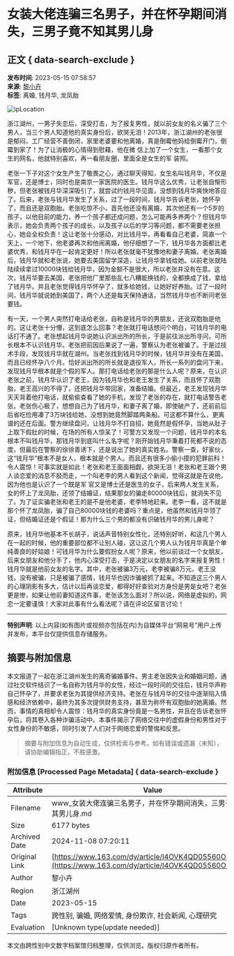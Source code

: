 # 女装大佬连骗三名男子，并在怀孕期间消失，三男子竟不知其男儿身

## 正文 { data-search-exclude }


**发布时间**: 2023-05-15 07:58:57  
**来源**: [黎小卉](https://www.163.com/dy/media/T1667491109700.html)  
**标签**: 离婚, 钱月华, 龙凤胎  

![ipLocation](https://static.ws.126.net/163/f2e/dy_media/dy_media/static/images/ipLocation.f6d00eb.svg)  

浙江湖州，一男子失恋后，深受打击，为了报复男性，就以前女友的名义骗了三个男人，当三个男人知道他的真实身份后，欲哭无泪！2013年，浙江湖州的老张很是郁闷，工厂经营不善倒闭，家里老婆要和他离婚，真是倒霉他妈给倒霉开门，倒霉到家了！为了让消极的心情得到慰藉，他在微 信上加了一个女生，一看那个女生的网名，他就特别喜欢，再一看朋友圈，里面全是女生的军 装照。

老张一下子对这个女生产生了敬畏之心，通过聊天得知，女生名叫钱月华，不仅是军官，还是博士，同时也是南京一家医院的医生。钱月华这么优秀，让老张自惭形秽，但老张被钱月华深深吸引了，就尝试约钱月华见面，没想到钱月华爽快地答应了。后来，老张与钱月华发生了关系，过了一段时间，钱月华告诉老张，她怀孕了，而且还是双胞胎。老张吃惊不小，首先他还没有离婚，其次他还有一个5岁的孩子，以他目前的能力，养一个孩子都还成问题，怎么可能再多养两个？但钱月华表示，她会负责两个孩子的成长，以及孩子以后的学习等问题，都不需要老张担心，她会全权负责！这让老张十分感动，对比钱月华，再看看自己老婆，简直一个天上，一个地下，他老婆再次和他闹离婚，他仔细想了一下，钱月华各方面都比老婆优秀，和钱月华在一起肯定更好！所以老张就毫不犹豫地和妻子离婚。老张离婚后，钱月华就和老张说，她要去美国留学深造，让钱月华拿钱给她。以前老张就陆陆续续拿过10000块钱给钱月华，因为金额不是很大，所以老张并没有在意。这次，钱月华要去美国，老张把他厂里那些乱七八糟能换钱的，全都换成了钱，拿给了钱月华。并且老张觉得钱月华怀孕了，就多给她钱，让她好好养胎。过了一段时间，钱月华就说她到美国了，两个人还是每天保持通话，当然钱月华也不断问老张要钱。

有一天，一个男人突然打电话给老张，自称是钱月华的男朋友，还说双胞胎是他的。这让老张十分懵，这到底怎么回事？老张就打电话想问个明白，可钱月华的电话打不通了。老张想起钱月华说她认识派出所的所长，于是前往派出所寻问，可所长根本不认识钱月华。老张把前因后果说了一遍，警察认为老张被骗了。于是过技术手段，发现钱月华就在湖州。当老张找到钱月华的时候，钱月华并没有在美国，而且已经怀孕八个月。恰好派出所的所长就是退役军人，所长一系列的盘问下来，发现钱月华根本就是个假的军人。那打电话给老张的那是什么人呢？原来，在认识老张之前，钱月华认识了老王，因为钱月华也和老王发生了关系，而且怀了双胞胎，老王高兴的不得了，还把钱月华带回家，准备结婚。但最近，老王发现钱月华天天背着他打电话，就偷偷查看了她的手机，发现了老张的存在，就打电话警告老张。老张伤心极了，想想自己为了钱月华，和妻子离了婚，即使破产了，还前前后后省吃俭用凑了3万块钱给她，没想到她竟然脚踏两条船。可这都不算什么，更离谱的还在后面。警方继续盘问，让钱月华不打自招，她竟然是假怀孕，当她从肚子上取下假肚的时候，在场的所有人惊呆了！可警方又发现一个问题，钱月华的本名根本不叫钱月华，那钱月华到底叫什么名字呢？刚开始钱月华秉着打死都不说的态度，但最后在警察的徐徐善诱下，还是说出了她的真实姓名。警察一查，好家伙，这“钱月华”根本不是女人，根本就是个男人。而且还有很多小偷小摸的犯罪前科！令人震惊！可事实就是如此！老张和老王面面相觑，欲哭无泪！老张和老王跟个男人谈恋爱的消息不胫而走，一个叫老李的男人看到这个新闻，觉得这就是在说他，因为他也是认识了一个既是军 官又是博士还是医生的女子，后来两人发生关系，女的怀上了龙凤胎，还领了结婚证，结果那女的骗走80000块钱后，就消失不见了。为了证实骗老张和老王的是不是他老婆，老李特地赶来。老李一看，这不就是那个怀了龙凤胎，骗了自己80000块钱的老婆吗？重点是，他虽然和钱月华领了证，但结婚证还是个假证！那为什么三个男的都没有识破钱月华的男儿身呢？

原来，钱月华他基本不长胡子，说话声音特别女性化，还特别好听，和这几个男人在一起的时候，他的重要部位都不让别人碰，这让这几个男人认为钱月华真是个单纯善良的好姑娘！可钱月华为什么要假扮女人呢？原来，他以前谈过一个女朋友，后来女朋友和他分手了，他内心深受打击，于是决定以女朋友的名字来报复男性！钱月华就是他前女友的名字。其中，老张被骗3万元，老李被骗8万元，老王没钱，没有被骗，只是被骗了感情，钱月华也因诈骗被抓了起来。不知道这三个男人的心理阴影有多大，估计以后再谈恋爱，都得好好查验对方身份是男是女吧？老张更是惨，如果让他前妻知道这件事，老张该怎么面对？所以说，网络是虚拟的，网恋一定要谨慎！大家对此事有什么看法呢？请在评论区留言讨论！

---

**特别声明**: 以上内容(如有图片或视频亦包括在内)为自媒体平台“网易号”用户上传并发布，本平台仅提供信息存储服务。
<!-- tcd_original_link https://www.163.com/dy/article/I4OVK4QD05560O2P.html -->
## 摘要与附加信息

<!-- tcd_abstract -->
本文报道了一起在浙江湖州发生的离奇骗婚事件。男主老张因失业和婚姻问题，通过社交软件结识了一名自称为钱月华的女性，经过一段时间的交往后，钱月华声称自己怀孕了，并要求老张为其提供经济支持。老张在与钱月华的交往中逐渐陷入情感和经济依赖中，最终为其多次提供财务支持，甚至为称怀有双胞胎的她离婚。然而，事情的真相却令人震惊：钱月华的真实身份竟是一名男性，并且在告诉老张怀孕后，将其卷入各种诈骗活动中。本事件揭示了网络交往中的虚假身份和男性对于女性身份的不敏感，同时引发了人们对于网络恋爱的警惕和反思。
<!-- tcd_abstract_end -->

> 摘要与附加信息为自动生成，仅供检索与参考。如有错误或遗漏（未知），请协助编辑指正，不胜感激。

### 附加信息 [Processed Page Metadata] { data-search-exclude }

| Attribute       | Value                                  |
|-----------------|----------------------------------------|
| Filename        | www_女装大佬连骗三名男子，并在怀孕期间消失，三男子竟不知其男儿身.md                             |
| Size            | 6177 bytes                           |
| Archived Date   | 2024-11-08 07:20:11                             |
| Original Link   | [https://www.163.com/dy/article/I4OVK4QD05560O2P.html](https://www.163.com/dy/article/I4OVK4QD05560O2P.html)                       |
| Author          | 黎小卉                               |
| Region          | 浙江湖州                               |
| Date            | 2023-05-15                                 |
| Tags            | 跨性别, 骗婚, 网络爱情, 身份欺诈, 社会新闻, 心理研究                                 |
| Evaluation            | [Unknown type(update needed)]                                 |
<!-- tcd_table_end -->

本文由跨性别中文数字档案馆归档整理，仅供浏览。版权归原作者所有。
